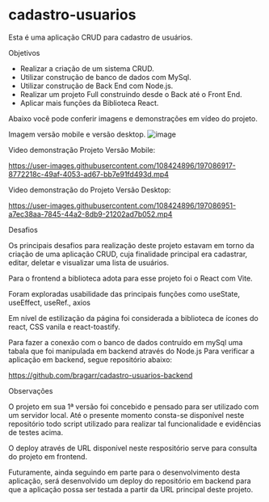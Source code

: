 # cadastro-usuarios

Esta é uma aplicação CRUD para cadastro de usuários.

Objetivos

- Realizar a criação de um sistema CRUD.
- Utilizar construção de banco de dados com MySql.
- Utilizar construção de Back End com Node.js.
- Realizar um projeto Full construindo desde o Back até o Front End.
- Aplicar mais funções da Biblioteca React.

Abaixo você pode conferir imagens e demonstrações em vídeo do projeto.

Imagem versão mobile e versão desktop.
![image](https://user-images.githubusercontent.com/108424896/197086810-f28d2c53-9928-4705-9b66-ad979db9b7ab.png)

Video demonstração Projeto Versão Mobile:

https://user-images.githubusercontent.com/108424896/197086917-8772218c-49af-4053-ad67-bb7e91fd493d.mp4

Video demonstração do Projeto Versão Desktop:

https://user-images.githubusercontent.com/108424896/197086951-a7ec38aa-7845-44a2-8db9-21202ad7b052.mp4

Desafios

Os principais desafios para realização deste projeto estavam em torno da criação de uma aplicação CRUD, cuja finalidade principal era cadastrar, editar, deletar e visualizar uma lista de usuários.

Para o frontend a biblioteca adota para esse projeto foi o React com Vite.

Foram exploradas usabilidade das principais funções como useState, useEffect, useRef., axios

Em nível de estilização da página foi considerada a biblioteca de ícones do react, CSS vanila e react-toastify.

Para fazer a conexão com o banco de dados contruído em mySql uma tabala que foi manipulada em backend através do Node.js
Para verificar a aplicação em backend, segue repositório abaixo:

https://github.com/bragarr/cadastro-usuarios-backend

Observações

O projeto em sua 1ª versão foi concebido e pensado para ser utilizado com um servidor local.
Até o presente momento consta-se disponível neste repositório todo script utilizado para realizar tal funcionalidade e evidências de testes acima.

O deploy através de URL disponível neste respositório serve para consulta do projeto em frontend.

Futuramente, ainda seguindo em parte para o desenvolvimento desta aplicação, será desenvolvido um deploy do repositório em backend para que a aplicação possa ser testada a partir da URL principal deste projeto.
